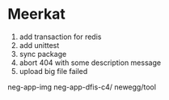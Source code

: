 Meerkat
================
1. add transaction for redis
2. add unittest
4. sync package
7. abort 404 with some description message
9. upload big file failed

neg-app-img
neg-app-dfis-c4/
newegg/tool

